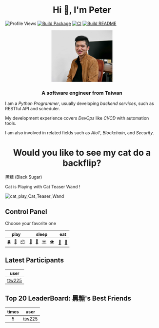 <h1 align="center">Hi 👋, I'm Peter</h1>

![Profile Views](https://komarev.com/ghpvc/?username=ttw225&label=Profile+Views&color=0e75b6&style=flat)
[![Build Package](https://github.com/ttw225/ttw225/actions/workflows/build.yml/badge.svg)](https://github.com/ttw225/ttw225/actions/workflows/build.yml)
[![CI](https://github.com/ttw225/ttw225/actions/workflows/ci.yml/badge.svg)](https://github.com/ttw225/ttw225/actions/workflows/ci.yml)
[![Build README](https://github.com/ttw225/ttw225/actions/workflows/build_readme.yml/badge.svg)](https://github.com/ttw225/ttw225/actions/workflows/build_readme.yml)

<p align="center"> <img src="./images/cswang.jpg" width="200" /> </p>

<h3 align="center">A software engineer from Taiwan</h3>

I am a _Python Programmer_, usually developing _backend services_, such as RESTful API and scheduler.

My development experience covers _DevOps_ like _CI/CD_ with automation tools.

I am also involved in related fields such as _AIoT_, _Blockchain_, and _Security_.

<h1 align="center">Would you like to see my cat do a backflip?</h1>

黑糖 (Black Sugar)

<!-- output starts -->

Cat is Playing with Cat Teaser Wand !

<img src='./assets/image/play/Cat_Teaser_Wand.gif' alt=cat_play_Cat_Teaser_Wand width='320' height='320' />

## Control Panel

Choose your favorite one

| play | sleep | eat |
| :---: | :---: | :---: |
| [🍀](https://github.com/ttw225/ttw225/issues/new?title=cat%7Cplay%7CCatnip&body=Just+push+%27Submit+new+issue%27+and+go+back+to+README.+You+don%27t+need+to+do+anything+else.&labels=Play) &nbsp; [🎣](https://github.com/ttw225/ttw225/issues/new?title=cat%7Cplay%7CCat_Teaser_Wand&body=Just+push+%27Submit+new+issue%27+and+go+back+to+README.+You+don%27t+need+to+do+anything+else.&labels=Play) &nbsp; [📦](https://github.com/ttw225/ttw225/issues/new?title=cat%7Cplay%7CBox&body=Just+push+%27Submit+new+issue%27+and+go+back+to+README.+You+don%27t+need+to+do+anything+else.&labels=Play) | [🛌](https://github.com/ttw225/ttw225/issues/new?title=cat%7Csleep%7CSleep_Well&body=Just+push+%27Submit+new+issue%27+and+go+back+to+README.+You+don%27t+need+to+do+anything+else.&labels=Sleep) &nbsp; [💫](https://github.com/ttw225/ttw225/issues/new?title=cat%7Csleep%7CAngle&body=Just+push+%27Submit+new+issue%27+and+go+back+to+README.+You+don%27t+need+to+do+anything+else.&labels=Sleep) &nbsp; [☀️](https://github.com/ttw225/ttw225/issues/new?title=cat%7Csleep%7CSun&body=Just+push+%27Submit+new+issue%27+and+go+back+to+README.+You+don%27t+need+to+do+anything+else.&labels=Sleep) &nbsp; [👁️](https://github.com/ttw225/ttw225/issues/new?title=cat%7Csleep%7CBlanket&body=Just+push+%27Submit+new+issue%27+and+go+back+to+README.+You+don%27t+need+to+do+anything+else.&labels=Sleep) | [🥫](https://github.com/ttw225/ttw225/issues/new?title=cat%7Ceat%7CCan&body=Just+push+%27Submit+new+issue%27+and+go+back+to+README.+You+don%27t+need+to+do+anything+else.&labels=Eat) &nbsp; [🧆](https://github.com/ttw225/ttw225/issues/new?title=cat%7Ceat%7CKibble&body=Just+push+%27Submit+new+issue%27+and+go+back+to+README.+You+don%27t+need+to+do+anything+else.&labels=Eat) |

<!-- [🎩](https://github.com/ttw225/ttw225/issues/new?title=cat%7Cfun%7Cheadgear&body=Just+push+%27Submit+new+issue%27+and+go+back+to+README.+You+don%27t+need+to+do+anything+else.&labels=Fun) -->

## Latest Participants

| user |
| :---: |
| [ttw225](https://github.com/ttw225) |

## Top 20 LeaderBoard: 黑糖's Best Friends

| times | user |
| :---: | :---: |
| 5 | [ttw225](https://github.com/ttw225) |


<!-- output ends -->
